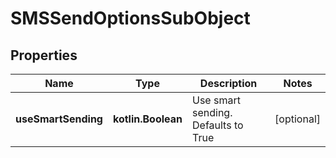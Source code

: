 
# SMSSendOptionsSubObject

## Properties
| Name | Type | Description | Notes |
| ------------ | ------------- | ------------- | ------------- |
| **useSmartSending** | **kotlin.Boolean** | Use smart sending. Defaults to True |  [optional] |



